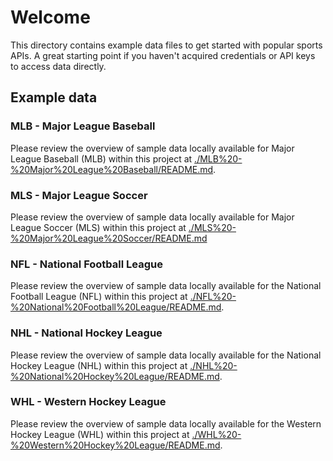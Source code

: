 # Welcome

This directory contains example data files to get started with popular sports APIs. A great starting point if you haven't acquired credentials or API keys to access data directly.

## Example data

### MLB - Major League Baseball

Please review the overview of sample data locally available for Major League Baseball (MLB) within this project at [./MLB%20-%20Major%20League%20Baseball/README.md](./MLB%20-%20Major%20League%20Baseball/README.md).

### MLS - Major League Soccer

Please review the overview of sample data locally available for Major League Soccer (MLS) within this project at [./MLS%20-%20Major%20League%20Soccer/README.md](./MLS%20-%20Major%20League%20Soccer/README.md)

### NFL - National Football League

Please review the overview of sample data locally available for the National Football League (NFL) within this project at [./NFL%20-%20National%20Football%20League/README.md](./NFL%20-%20National%20Football%20League/README.md).

### NHL - National Hockey League

Please review the overview of sample data locally available for the National Hockey League (NHL) within this project at [./NHL%20-%20National%20Hockey%20League/README.md](./NHL%20-%20National%20Hockey%20League/README.md).

### WHL - Western Hockey League

Please review the overview of sample data locally available for the Western Hockey League (WHL) within this project at [./WHL%20-%20Western%20Hockey%20League/README.md](./WHL%20-%20Western%20Hockey%20League/README.md).
